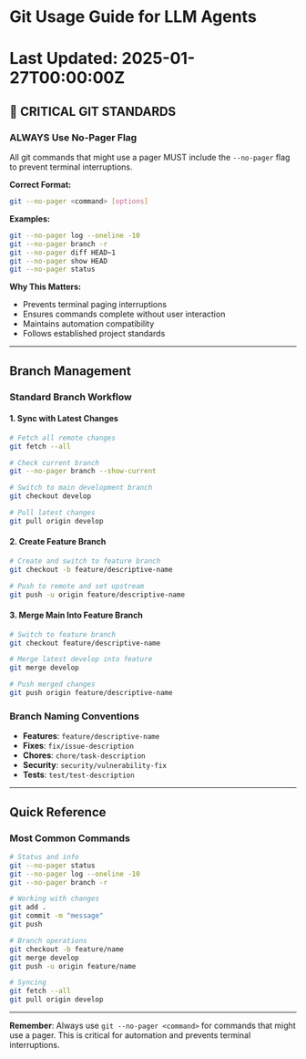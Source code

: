 # Git Usage Guide for LLM Agents
# Last Updated: 2025-01-27T00:00:00Z

## 🚨 CRITICAL GIT STANDARDS

### **ALWAYS Use No-Pager Flag**
All git commands that might use a pager MUST include the `--no-pager` flag to prevent terminal interruptions.

**Correct Format:**
```bash
git --no-pager <command> [options]
```

**Examples:**
```bash
git --no-pager log --oneline -10
git --no-pager branch -r
git --no-pager diff HEAD~1
git --no-pager show HEAD
git --no-pager status
```

**Why This Matters:**
- Prevents terminal paging interruptions
- Ensures commands complete without user interaction
- Maintains automation compatibility
- Follows established project standards

---

## Branch Management

### **Standard Branch Workflow**

#### 1. **Sync with Latest Changes**
```bash
# Fetch all remote changes
git fetch --all

# Check current branch
git --no-pager branch --show-current

# Switch to main development branch
git checkout develop

# Pull latest changes
git pull origin develop
```

#### 2. **Create Feature Branch**
```bash
# Create and switch to feature branch
git checkout -b feature/descriptive-name

# Push to remote and set upstream
git push -u origin feature/descriptive-name
```

#### 3. **Merge Main Into Feature Branch**
```bash
# Switch to feature branch
git checkout feature/descriptive-name

# Merge latest develop into feature
git merge develop

# Push merged changes
git push origin feature/descriptive-name
```

### **Branch Naming Conventions**
- **Features**: `feature/descriptive-name`
- **Fixes**: `fix/issue-description`
- **Chores**: `chore/task-description`
- **Security**: `security/vulnerability-fix`
- **Tests**: `test/test-description`

---

## Quick Reference

### **Most Common Commands**
```bash
# Status and info
git --no-pager status
git --no-pager log --oneline -10
git --no-pager branch -r

# Working with changes
git add .
git commit -m "message"
git push

# Branch operations
git checkout -b feature/name
git merge develop
git push -u origin feature/name

# Syncing
git fetch --all
git pull origin develop
```

---

**Remember**: Always use `git --no-pager <command>` for commands that might use a pager. This is critical for automation and prevents terminal interruptions. 